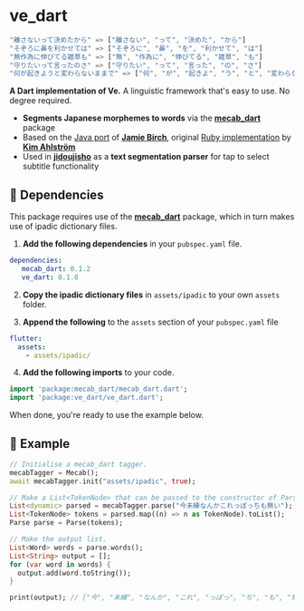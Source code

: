 # ve_dart

```dart
"離さないって決めたから" => ["離さない", "って", "決めた", "から"]
"そぞろに鼻を利かせては" => ["そぞろに", "鼻", "を", "利かせて", "は"]
"無作為に伸びてる雑草も" => ["無", "作為に", "伸びてる", "雑草", "も"]
"守りたいって言ったのさ" => ["守りたい", "って", "言った", "の", "さ"]
"何が起きようと変わらないままで" => ["何", "が", "起きよ", "う", "と", "変わらない", "まま", "で"]
```

**A Dart implementation of Ve.** A linguistic framework that's easy to use. No degree required. 

* **Segments Japanese morphemes to words** via the <b><a href="https://pub.dev/packages/mecab_dart">mecab_dart</b></a> package
* Based on the <a href="https://github.com/Kimtaro/ve/tree/master/java">Java port</a> of <b><a href="https://github.com/shirakaba/">Jamie Birch</a></b>, original <a href="https://github.com/Kimtaro/ve">Ruby implementation</a> by <b><a href="https://github.com/Kimtaro/">Kim Ahlström</b></a>
* Used in <b><a href="https://github.com/lrorpilla/jidoujisho">jidoujisho</b></a> as a **text segmentation parser** for tap to select subtitle functionality

## 🚨 Dependencies
This package requires use of the <b><a href="https://pub.dev/packages/mecab_dart">mecab_dart</b></a> package, which in turn makes use of ipadic dictionary files.

1. **Add the following dependencies** in your `pubspec.yaml` file.

```yaml
dependencies:   
   mecab_dart: 0.1.2
   ve_dart: 0.1.0
```

2. **Copy the ipadic dictionary files** in `assets/ipadic` to your own `assets` folder.

3. **Append the following** to the `assets` section of your `pubspec.yaml` file 

```yaml
flutter:
  assets:
    - assets/ipadic/
```

4. **Add the following imports** to your code.
```dart
import 'package:mecab_dart/mecab_dart.dart';
import 'package:ve_dart/ve_dart.dart';
```

When done, you're ready to use the example below.

## 📖 Example
```dart
// Initialise a mecab_dart tagger.
mecabTagger = Mecab();
await mecabTagger.init("assets/ipadic", true);

// Make a List<TokenNode> that can be passed to the constructor of Parse.
List<dynamic> parsed = mecabTagger.parse("今未練なんかこれっぽっちも無い");
List<TokenNode> tokens = parsed.map((n) => n as TokenNode).toList();
Parse parse = Parse(tokens);

// Make the output list.
List<Word> words = parse.words();
List<String> output = [];
for (var word in words) {
  output.add(word.toString());
}

print(output); // ["今", "未練", "なんか", "これ", "っぽっ", "ち", "も", "無い"]
```
